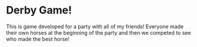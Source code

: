 # Derby Game!

This is game developed for a party with all of my friends! Everyone made their own horses at the beginning of the party and then we competed to see who made the best horse! 